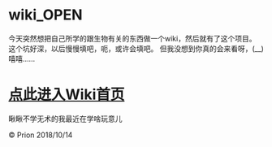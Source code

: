 # wiki_OPEN
今天突然想把自己所学的跟生物有关的东西做一个wiki，然后就有了这个项目。
这个坑好深，以后慢慢填吧，呃，或许会填吧。
但我没想到你真的会来看呀，(__) 嘻嘻……

# [点此进入Wiki首页](https://github.com/Creeki/wiki_OPEN/wiki) 

瞅瞅不学无术的我最近在学啥玩意儿


&copy; Prion
2018/10/14
